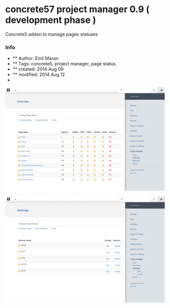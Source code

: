 concrete57 project manager 0.9 ( development phase )
===================

Concrete5 addon to manage pages statuses

### Info
* ** Author: Emil Maran
* ** Tags: concrete5, project manager, page status
* ** created:  2014 Aug 09
* ** modified: 2014 Aug 12
* 

[![Editor Screen](https://raw.githubusercontent.com/maranemil/project_manager_c57/master/project_manager/_doc/screen_view_project_manager_mce_c57.png)](#overview)

[![Editor Screen](https://raw.githubusercontent.com/maranemil/project_manager_c57/master/project_manager/_doc/screen_attributes_project_manager_mce_c57.png)](#attributes)
